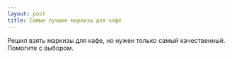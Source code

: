 ```yaml
---
layout: post 
title: Самые лучшие маркизы для кафе 
--- 
```

Решил взять маркизы для кафе, но нужен только самый качественный. Помогите с выбором.
